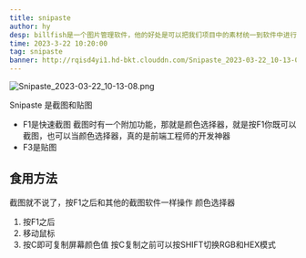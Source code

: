 ```yaml
---
title: snipaste
author: hy
desp: billfish是一个图片管理软件，他的好处是可以把我们项目中的素材统一到软件中进行管理，方便我们进行操作，官网地址：https://www.billfish.cn/
time: 2023-3-22 10:20:00
tag: snipaste
banner: http://rqisd4yi1.hd-bkt.clouddn.com/Snipaste_2023-03-22_10-13-08.png
---
```


![Snipaste_2023-03-22_10-13-08.png](http://rqisd4yi1.hd-bkt.clouddn.com/Snipaste_2023-03-22_10-13-08.png)

Snipaste 是截图和贴图
* F1是快速截图
截图时有一个附加功能，那就是颜色选择器，就是按F1你既可以截图，也可以当颜色选择器，真的是前端工程师的开发神器
* F3是贴图

## 食用方法

截图就不说了，按F1之后和其他的截图软件一样操作
颜色选择器
1. 按F1之后
2. 移动鼠标
3. 按C即可复制屏幕颜色值
按C复制之前可以按SHIFT切换RGB和HEX模式
